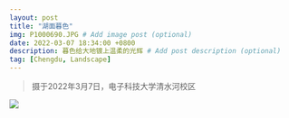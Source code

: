 ```yaml
---
layout: post
title: "湖面暮色"
img: P1000690.JPG # Add image post (optional)
date: 2022-03-07 18:34:00 +0800
description: 暮色给大地镀上温柔的光辉 # Add post description (optional)
tag: [Chengdu, Landscape]
---
```

> 摄于2022年3月7日，电子科技大学清水河校区

![](https://github.com/Miraling/Photography/blob/dcff7e95731538c7b9d71c6d9315d5198ac12b5c/assets/img/P1000690.JPG)
